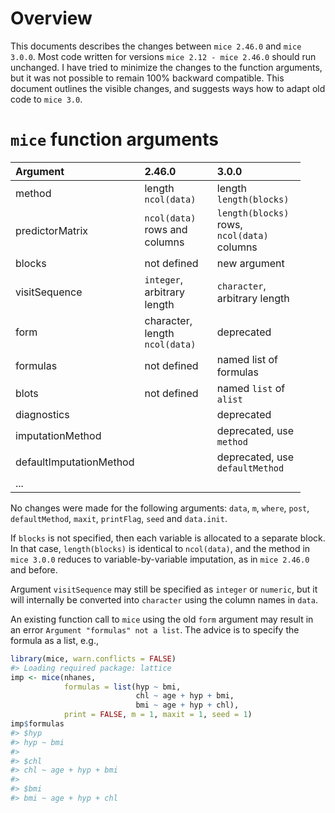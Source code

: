 
<!-- README.md is generated from README.Rmd. Please edit that file -->
Overview
========

This documents describes the changes between `mice 2.46.0` and `mice 3.0.0`. Most code written for versions `mice 2.12 - mice 2.46.0` should run unchanged. I have tried to minimize the changes to the function arguments, but it was not possible to remain 100% backward compatible. This document outlines the visible changes, and suggests ways how to adapt old code to `mice 3.0`.

`mice` function arguments
=========================

<table style="width:92%;">
<colgroup>
<col width="16%" />
<col width="37%" />
<col width="37%" />
</colgroup>
<thead>
<tr class="header">
<th align="left">Argument</th>
<th align="left">2.46.0</th>
<th align="left">3.0.0</th>
</tr>
</thead>
<tbody>
<tr class="odd">
<td align="left">method</td>
<td align="left">length <code>ncol(data)</code></td>
<td align="left">length <code>length(blocks)</code></td>
</tr>
<tr class="even">
<td align="left">predictorMatrix</td>
<td align="left"><code>ncol(data)</code> rows and columns</td>
<td align="left"><code>length(blocks)</code> rows, <code>ncol(data)</code> columns</td>
</tr>
<tr class="odd">
<td align="left">blocks</td>
<td align="left">not defined</td>
<td align="left">new argument</td>
</tr>
<tr class="even">
<td align="left">visitSequence</td>
<td align="left"><code>integer</code>, arbitrary length</td>
<td align="left"><code>character</code>, arbitrary length</td>
</tr>
<tr class="odd">
<td align="left">form</td>
<td align="left">character, length <code>ncol(data)</code></td>
<td align="left">deprecated</td>
</tr>
<tr class="even">
<td align="left">formulas</td>
<td align="left">not defined</td>
<td align="left">named list of formulas</td>
</tr>
<tr class="odd">
<td align="left">blots</td>
<td align="left">not defined</td>
<td align="left">named <code>list</code> of <code>alist</code></td>
</tr>
<tr class="even">
<td align="left">diagnostics</td>
<td align="left"></td>
<td align="left">deprecated</td>
</tr>
<tr class="odd">
<td align="left">imputationMethod</td>
<td align="left"></td>
<td align="left">deprecated, use <code>method</code></td>
</tr>
<tr class="even">
<td align="left">defaultImputationMethod</td>
<td align="left"></td>
<td align="left">deprecated, use <code>defaultMethod</code></td>
</tr>
<tr class="odd">
<td align="left">...</td>
<td align="left"></td>
<td align="left"></td>
</tr>
</tbody>
</table>

No changes were made for the following arguments: `data`, `m`, `where`, `post`, `defaultMethod`, `maxit`, `printFlag`, `seed` and `data.init`.

If `blocks` is not specified, then each variable is allocated to a separate block. In that case, `length(blocks)` is identical to `ncol(data)`, and the method in `mice 3.0.0` reduces to variable-by-variable imputation, as in `mice 2.46.0` and before.

Argument `visitSequence` may still be specified as `integer` or `numeric`, but it will internally be converted into `character` using the column names in `data`.

An existing function call to `mice` using the old `form` argument may result in an error `Argument "formulas" not a list`. The advice is to specify the formula as a list, e.g.,

``` r
library(mice, warn.conflicts = FALSE)
#> Loading required package: lattice
imp <- mice(nhanes, 
            formulas = list(hyp ~ bmi, 
                            chl ~ age + hyp + bmi,
                            bmi ~ age + hyp + chl),
            print = FALSE, m = 1, maxit = 1, seed = 1)
imp$formulas
#> $hyp
#> hyp ~ bmi
#> 
#> $chl
#> chl ~ age + hyp + bmi
#> 
#> $bmi
#> bmi ~ age + hyp + chl
```
